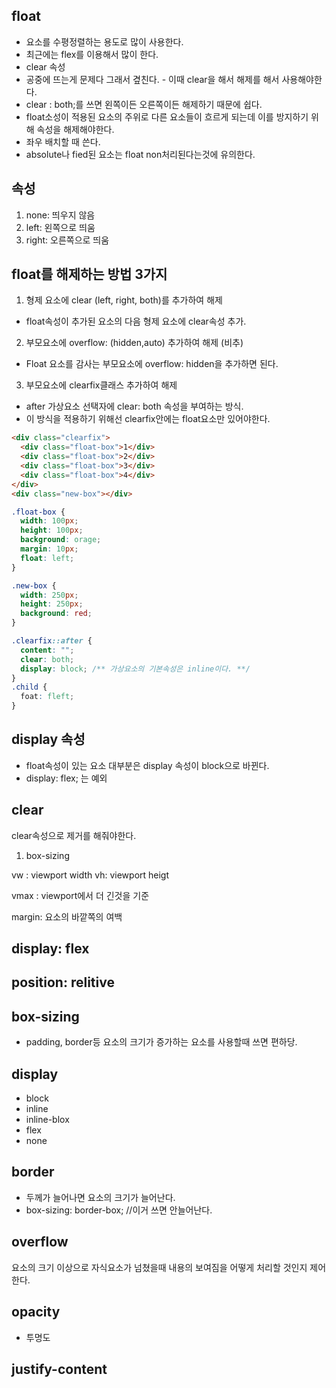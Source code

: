 ## float

- 요소를 수평정렬하는 용도로 많이 사용한다.
- 최근에는 flex를 이용해서 많이 한다.
- clear 속성
- 공중에 뜨는게 문제다 그래서 곂친다. - 이때 clear을 해서 해제를 해서 사용해야한다.
- clear : both;를 쓰면 왼쪽이든 오른쪽이든 해제하기 때문에 쉽다.
- float소성이 적용된 요소의 주위로 다른 요소들이 흐르게 되는데 이를 방지하기 위해 속성을 해제해야한다.
- 좌우 배치할 때 쓴다.
- absolute나 fied된 요소는 float non처리된다는것에 유의한다.


## 속성
1. none: 띄우지 않음
2. left: 왼쪽으로 띄움
3. right: 오른쪽으로 띄움

## float를 해제하는 방법 3가지

1. 형제 요소에 clear (left, right, both)를 추가하여 해제

- float속성이 추가된 요소의 다음 형제 요소에 clear속성 추가.

2. 부모요소에 overflow: (hidden,auto) 추가하여 해제 (비추)

- Float 요소를 감사는 부모요소에 overflow: hidden을 추가하면 된다.

3. 부모요소에 clearfix클래스 추가하여 해제

- after 가상요소 선택자에 clear: both 속성을 부여하는 방식.
- 이 방식을 적용하기 위해선 clearfix안에는 float요소만 있어야한다.

```html
<div class="clearfix">
  <div class="float-box">1</div>
  <div class="float-box">2</div>
  <div class="float-box">3</div>
  <div class="float-box">4</div>
</div>
<div class="new-box"></div>
```

```css
.float-box {
  width: 100px;
  height: 100px;
  background: orage;
  margin: 10px;
  float: left;
}

.new-box {
  width: 250px;
  height: 250px;
  background: red;
}

.clearfix::after {
  content: "";
  clear: both;
  display: block; /** 가상요소의 기본속성은 inline이다. **/
}
.child {
  foat: fleft;
}
```

## display 속성

- float속성이 있는 요소 대부분은 display 속성이 block으로 바뀐다.
- display: flex; 는 예외

## clear

clear속성으로 제거를 해줘야한다.

1. box-sizing

vw : viewport width
vh: viewport heigt

vmax : viewport에서 더 긴것을 기준

margin: 요소의 바깥쪽의 여백

## display: flex

## position: relitive

## box-sizing

- padding, border등 요소의 크기가 증가하는 요소를 사용할때 쓰면 편하당.

## display

- block
- inline
- inline-blox
- flex
- none

## border

- 두께가 늘어나면 요소의 크기가 늘어난다.
- box-sizing: border-box; //이거 쓰면 안늘어난다.

## overflow

요소의 크기 이상으로 자식요소가 넘쳤을때 내용의 보여짐을 어떻게 처리할 것인지 제어한다.

## opacity

- 투명도

## justify-content

